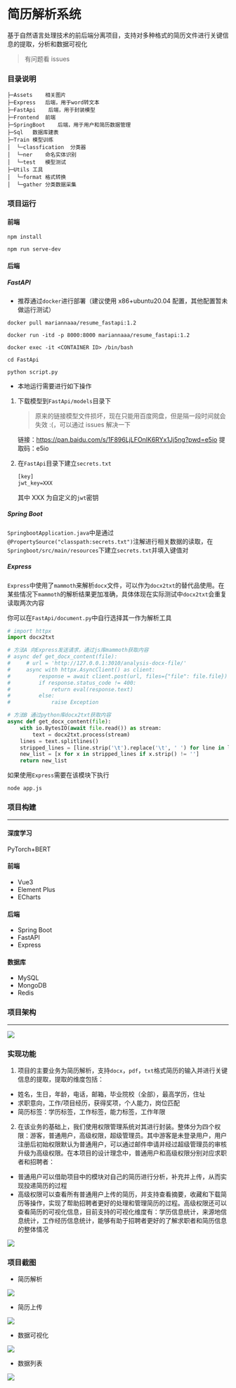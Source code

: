 # 简历解析系统

基于自然语言处理技术的前后端分离项目，支持对多种格式的简历文件进行关键信息的提取，分析和数据可视化

> 有问题看 issues

### 目录说明

```
├─Assets	相关图片
├─Express	后端，用于word转文本
├─FastApi	 后端，用于封装模型
├─Frontend	前端
├─SpringBoot	后端，用于用户和简历数据管理
├─Sql	数据库建表
├─Train	模型训练
│  └─classfication	分类器
│  └─ner	命名实体识别
│  └─test	模型测试
├─Utils	工具
│  └─format	格式转换
│  └─gather	分类数据采集
```

### 项目运行

#### 前端

```shell
npm install

npm run serve-dev
```

#### 后端

##### FastAPI

-   推荐通过`docker`进行部署（建议使用 x86+ubuntu20.04 配置，其他配置暂未做运行测试）

```shell
docker pull mariannaaa/resume_fastapi:1.2

docker run -itd -p 8000:8000 mariannaaa/resume_fastapi:1.2

docker exec -it <CONTAINER ID> /bin/bash

cd FastApi

python script.py
```

-   本地运行需要进行如下操作

1. 下载模型到`FastApi/models`目录下

    > 原来的链接模型文件损坏，现在只能用百度网盘，但是隔一段时间就会失效 :(，可以通过 issues 解决一下

    链接：https://pan.baidu.com/s/1F896LjLFOnlK6RYx1Jj5ng?pwd=e5io 提取码：e5io

2. 在`FastApi`目录下建立`secrets.txt`

    ```txt
    [key]
    jwt_key=XXX
    ```

    其中 XXX 为自定义的`jwt`密钥

##### Spring Boot

`SpringbootApplication.java`中是通过`@PropertySource("classpath:secrets.txt")`注解进行相关数据的读取，在`Springboot/src/main/resources`下建立`secrets.txt`并填入键值对

##### Express

`Express`中使用了`mammoth`来解析`docx`文件，可以作为`docx2txt`的替代品使用。在某些情况下`mammoth`的解析结果更加准确，具体体现在实际测试中`docx2txt`会重复读取两次内容

你可以在`FastApi/document.py`中自行选择其一作为解析工具

```py
# import httpx
import docx2txt

# 方法A 向Express发送请求，通过js库mammoth获取内容
# async def get_docx_content(file):
#     # url = 'http://127.0.0.1:3010/analysis-docx-file/'
#     async with httpx.AsyncClient() as client:
#         response = await client.post(url, files={"file": file.file})
#         if response.status_code != 400:
#             return eval(response.text)
#         else:
#             raise Exception

# 方法B 通过python库docx2txt获取内容
async def get_docx_content(file):
    with io.BytesIO(await file.read()) as stream:
        text = docx2txt.process(stream)
    lines = text.splitlines()
    stripped_lines = [line.strip('\t').replace('\t', ' ') for line in lines]
    new_list = [x for x in stripped_lines if x.strip() != '']
    return new_list
```

如果使用`Express`需要在该模块下执行

```shell
node app.js
```

### 项目构建

---

#### 深度学习

PyTorch+BERT

#### 前端

-   Vue3
-   Element Plus
-   ECharts

#### 后端

-   Spring Boot
-   FastAPI
-   Express

#### 数据库

-   MySQL
-   MongoDB
-   Redis

### 项目架构

---

![](assets/architecture.png)

### 实现功能

1. 项目的主要业务为简历解析，支持`docx`，`pdf`，`txt`格式简历的输入并进行关键信息的提取，提取的维度包括：

-   姓名，生日，年龄，电话，邮箱，毕业院校（全部），最高学历，住址
-   求职意向，工作/项目经历，获得奖项，个人能力，岗位匹配
-   简历标签：学历标签，工作标签，能力标签，工作年限

2. 在该业务的基础上，我们使用权限管理系统对其进行封装。整体分为四个权限：游客，普通用户，高级权限，超级管理员。其中游客是未登录用户，用户注册后初始权限默认为普通用户，可以通过邮件申请并经过超级管理员的审核升级为高级权限。在本项目的设计理念中，普通用户和高级权限分别对应求职者和招聘者：

-   普通用户可以借助项目中的模块对自己的简历进行分析，补充并上传，从而实现投递简历的过程
-   高级权限可以查看所有普通用户上传的简历，并支持查看摘要，收藏和下载简历等操作，实现了帮助招聘者更好的处理和管理简历的过程。高级权限还可以查看简历的可视化信息，目前支持的可视化维度有：学历信息统计，来源地信息统计，工作经历信息统计，能够有助于招聘者更好的了解求职者和简历信息的整体情况

![](assets/function.png)

### 项目截图

-   简历解析

![](assets/result1.png)

-   简历上传

![](assets/result2.png)

-   数据可视化

![](assets/result3.png)

-   数据列表

![](assets/result4.png)
